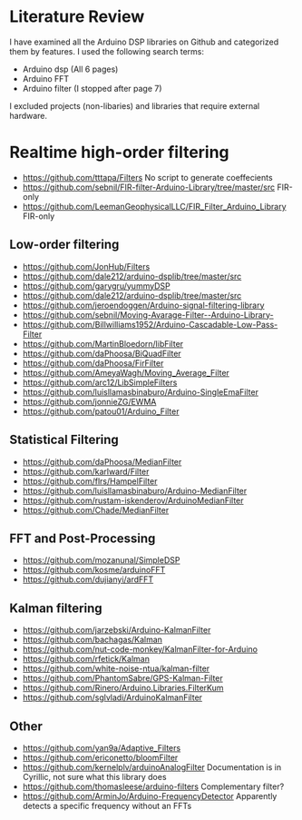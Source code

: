 # Literature Review
I have examined all the Arduino DSP libraries on Github and categorized them by features.
I used the following search terms:
- Arduino dsp (All 6 pages)
- Arduino FFT
- Arduino filter (I stopped after page 7)

I excluded projects (non-libaries) and libraries that require external hardware.

# Realtime high-order filtering
- https://github.com/tttapa/Filters No script to generate coeffecients
- https://github.com/sebnil/FIR-filter-Arduino-Library/tree/master/src FIR-only
- https://github.com/LeemanGeophysicalLLC/FIR_Filter_Arduino_Library FIR-only


## Low-order filtering
- https://github.com/JonHub/Filters
- https://github.com/dale212/arduino-dsplib/tree/master/src
- https://github.com/garygru/yummyDSP
- https://github.com/dale212/arduino-dsplib/tree/master/src
- https://github.com/jeroendoggen/Arduino-signal-filtering-library
- https://github.com/sebnil/Moving-Avarage-Filter--Arduino-Library-
- https://github.com/Billwilliams1952/Arduino-Cascadable-Low-Pass-Filter
- https://github.com/MartinBloedorn/libFilter
- https://github.com/daPhoosa/BiQuadFilter
- https://github.com/daPhoosa/FirFilter
- https://github.com/AmeyaWagh/Moving_Average_Filter
- https://github.com/arc12/LibSimpleFilters
- https://github.com/luisllamasbinaburo/Arduino-SingleEmaFilter
- https://github.com/jonnieZG/EWMA
- https://github.com/patou01/Arduino_Filter

## Statistical Filtering
- https://github.com/daPhoosa/MedianFilter
- https://github.com/karlward/Filter
- https://github.com/flrs/HampelFilter
- https://github.com/luisllamasbinaburo/Arduino-MedianFilter
- https://github.com/rustam-iskenderov/ArduinoMedianFilter
- https://github.com/Chade/MedianFilter

## FFT and Post-Processing
- https://github.com/mozanunal/SimpleDSP
- https://github.com/kosme/arduinoFFT
- https://github.com/dujianyi/ardFFT


## Kalman filtering
- https://github.com/jarzebski/Arduino-KalmanFilter
- https://github.com/bachagas/Kalman
- https://github.com/nut-code-monkey/KalmanFilter-for-Arduino
- https://github.com/rfetick/Kalman
- https://github.com/white-noise-ntua/kalman-filter
- https://github.com/PhantomSabre/GPS-Kalman-Filter
- https://github.com/Rinero/Arduino.Libraries.FilterKum
- https://github.com/sglvladi/ArduinoKalmanFilter

## Other
- https://github.com/yan9a/Adaptive_Filters
- https://github.com/ericonetto/bloomFilter
- https://github.com/kernelplv/arduinoAnalogFilter Documentation is in Cyrillic, not sure what this library does
- https://github.com/thomasleese/arduino-filters Complementary filter?
- https://github.com/ArminJo/Arduino-FrequencyDetector Apparently detects a specific frequency without an FFTs
